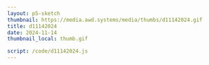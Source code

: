 ```yaml
---
layout: p5-sketch
thumbnail: https://media.awd.systems/media/thumbs/d11142024.gif
title: d11142024
date: 2024-11-14
thumbnail_local: thumb.gif

script: /code/d11142024.js
---
```

